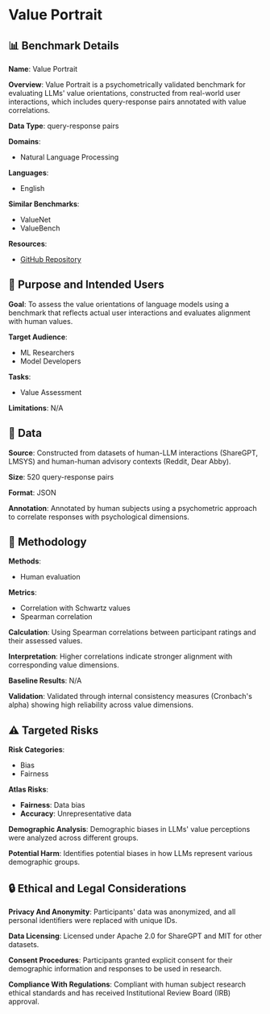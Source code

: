 # Value Portrait

## 📊 Benchmark Details

**Name**: Value Portrait

**Overview**: Value Portrait is a psychometrically validated benchmark for evaluating LLMs' value orientations, constructed from real-world user interactions, which includes query-response pairs annotated with value correlations.

**Data Type**: query-response pairs

**Domains**:
- Natural Language Processing

**Languages**:
- English

**Similar Benchmarks**:
- ValueNet
- ValueBench

**Resources**:
- [GitHub Repository](https://github.com/holi-lab/ValuePortrait)

## 🎯 Purpose and Intended Users

**Goal**: To assess the value orientations of language models using a benchmark that reflects actual user interactions and evaluates alignment with human values.

**Target Audience**:
- ML Researchers
- Model Developers

**Tasks**:
- Value Assessment

**Limitations**: N/A

## 💾 Data

**Source**: Constructed from datasets of human-LLM interactions (ShareGPT, LMSYS) and human-human advisory contexts (Reddit, Dear Abby).

**Size**: 520 query-response pairs

**Format**: JSON

**Annotation**: Annotated by human subjects using a psychometric approach to correlate responses with psychological dimensions.

## 🔬 Methodology

**Methods**:
- Human evaluation

**Metrics**:
- Correlation with Schwartz values
- Spearman correlation

**Calculation**: Using Spearman correlations between participant ratings and their assessed values.

**Interpretation**: Higher correlations indicate stronger alignment with corresponding value dimensions.

**Baseline Results**: N/A

**Validation**: Validated through internal consistency measures (Cronbach's alpha) showing high reliability across value dimensions.

## ⚠️ Targeted Risks

**Risk Categories**:
- Bias
- Fairness

**Atlas Risks**:
- **Fairness**: Data bias
- **Accuracy**: Unrepresentative data

**Demographic Analysis**: Demographic biases in LLMs' value perceptions were analyzed across different groups.

**Potential Harm**: Identifies potential biases in how LLMs represent various demographic groups.

## 🔒 Ethical and Legal Considerations

**Privacy And Anonymity**: Participants' data was anonymized, and all personal identifiers were replaced with unique IDs.

**Data Licensing**: Licensed under Apache 2.0 for ShareGPT and MIT for other datasets.

**Consent Procedures**: Participants granted explicit consent for their demographic information and responses to be used in research.

**Compliance With Regulations**: Compliant with human subject research ethical standards and has received Institutional Review Board (IRB) approval.
